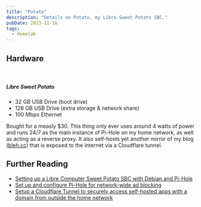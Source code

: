 ```yaml
---
title: "Potato"
description: "Details on Potato, my Libre Sweet Potato SBC."
pubDate: 2023-11-16
tags:
  - Homelab
---
```


## Hardware

<br>

##### Libre Sweet Potato

- 32 GB USB Drive (boot drive)
- 128 GB USB Drive (extra storage & network share)
- 100 Mbps Ethernet

Bought for a measly $30. This thing only ever uses around 4 watts of power and runs 24/7 as the main instance of Pi-Hole on my home network, as well as acting as a reverse proxy. It also self-hosts yet another mirror of my blog (<a href="https://bleh.cc" target="_blank">bleh.cc</a>) that is exposed to the internet via a Cloudflare tunnel.

## Further Reading

- <a href="/blog/setting-up-sweet-potato-debian-pihole">Setting up a Libre Computer Sweet Potato SBC with Debian and Pi-Hole</a>
- <a href="/blog/set-up-pihole-on-linux">Set up and configure Pi-Hole for network-wide ad blocking</a>
- <a href="/blog/setup-cloudflare-tunnel-to-access-self-hosted-apps">Setup a Cloudflare Tunnel to securely access self-hosted apps with a domain from outside the home network</a>
